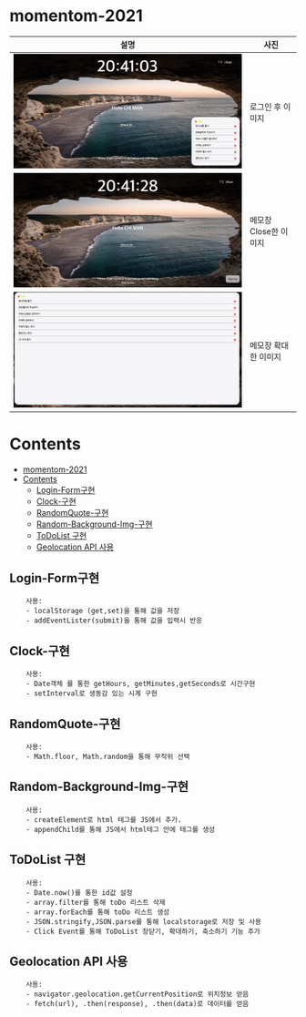 # momentom-2021

| 설명                                   | 사진                  |
| -------------------------------------- | --------------------- |
| ![momentom](readme/basic.jpg)          | 로그인 후 이미지      |
| ![momentom](readme/closeToDoList.jpg)  | 메모장 Close한 이미지 |
| ![momentom](readme/expandToDoList.jpg) | 메모장 확대한 이미지  |

# Contents

- [momentom-2021](#momentom-2021)
- [Contents](#contents)
  - [Login-Form구현](#login-form구현)
  - [Clock-구현](#clock-구현)
  - [RandomQuote-구현](#randomquote-구현)
  - [Random-Background-Img-구현](#random-background-img-구현)
  - [ToDoList 구현](#todolist-구현)
  - [Geolocation API 사용](#geolocation-api-사용)

## Login-Form구현

        사용:
        - localStorage (get,set)을 통해 값을 저장
        - addEventLister(submit)을 통해 값을 입력시 반응


## Clock-구현

        사용:
        - Date객체 를 통한 getHours, getMinutes,getSeconds로 시간구현
        - setInterval로 생동감 있는 시계 구현

## RandomQuote-구현

        사용:
        - Math.floor, Math.random을 통해 무작위 선택



## Random-Background-Img-구현

        사용:
        - createElement로 html 테그를 JS에서 추가.
        - appendChild를 통해 JS에서 html테그 안에 테그를 생성

## ToDoList 구현

        사용:
        - Date.now()를 통한 id값 설정
        - array.filter를 통해 toDo 리스트 삭제
        - array.forEach를 통해 toDo 리스트 생성
        - JSON.stringify,JSON.parse를 통해 localstorage로 저장 및 사용
        - Click Event를 통해 ToDoList 창닫기, 확대하기, 축소하기 기능 추가

## Geolocation API 사용

        사용:
        - navigator.geolocation.getCurrentPosition로 위치정보 얻음
        - fetch(url), .then(response), .then(data)로 데이터를 얻음
